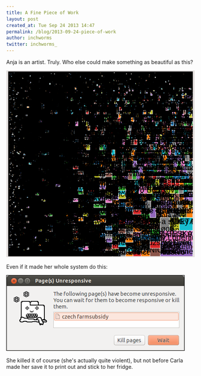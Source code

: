 ```yaml
---
title: A Fine Piece of Work
layout: post
created_at: Tue Sep 24 2013 14:47
permalink: /blog/2013-09-24-piece-of-work
author: inchworms
twitter: inchworms_
---
```


Anja is an artist. Truly. Who else could make something as beautiful as this?

![art](/images/art.png)

Even if it made her whole system do this:

![crash](/images/crash.png)

She killed it of course (she's actually quite violent), but not before Carla made her save it to print out and stick to her fridge. 
